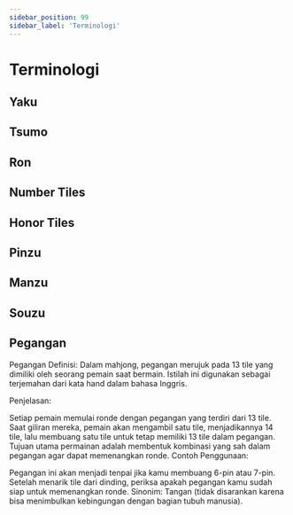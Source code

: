 ```yaml
---
sidebar_position: 99
sidebar_label: 'Terminologi'
---
```


# Terminologi

## Yaku

## Tsumo

## Ron

## Number Tiles

## Honor Tiles

## Pinzu

## Manzu

## Souzu

## Pegangan 

Pegangan
Definisi: Dalam mahjong, pegangan merujuk pada 13 tile yang dimiliki oleh seorang pemain saat bermain. Istilah ini digunakan sebagai terjemahan dari kata hand dalam bahasa Inggris.

Penjelasan:

Setiap pemain memulai ronde dengan pegangan yang terdiri dari 13 tile.
Saat giliran mereka, pemain akan mengambil satu tile, menjadikannya 14 tile, lalu membuang satu tile untuk tetap memiliki 13 tile dalam pegangan.
Tujuan utama permainan adalah membentuk kombinasi yang sah dalam pegangan agar dapat memenangkan ronde.
Contoh Penggunaan:

Pegangan ini akan menjadi tenpai jika kamu membuang 6-pin atau 7-pin.
Setelah menarik tile dari dinding, periksa apakah pegangan kamu sudah siap untuk memenangkan ronde.
Sinonim: Tangan (tidak disarankan karena bisa menimbulkan kebingungan dengan bagian tubuh manusia).